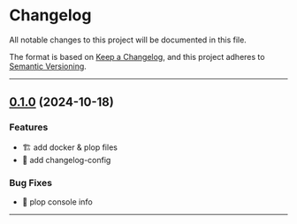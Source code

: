 <!--- BEGIN HEADER -->
# Changelog

All notable changes to this project will be documented in this file.

The format is based on [Keep a Changelog](https://keepachangelog.com/en/1.0.0/),
and this project adheres to [Semantic Versioning](https://semver.org/spec/v2.0.0.html).

---
<!--- END HEADER -->

## [0.1.0](https://github.com/justcoded/dockerize-plop-js/compare/c11fb61e0409ea1d33490caa0d420a7768bd1286...v1.0.0) (2024-10-18)
### Features

* :building_construction: add docker & plop files
* :memo: add changelog-config

### Bug Fixes

* :memo: plop console info


---

